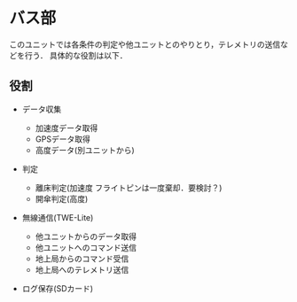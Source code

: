 # バス部

このユニットでは各条件の判定や他ユニットとのやりとり，テレメトリの送信などを行う．
具体的な役割は以下．

## 役割

- データ収集
	- 加速度データ取得
	- GPSデータ取得
	- 高度データ(別ユニットから)

- 判定
	- 離床判定(加速度 フライトピンは一度棄却．要検討？)
	- 開傘判定(高度)

- 無線通信(TWE-Lite)
	- 他ユニットからのデータ取得
	- 他ユニットへのコマンド送信
	- 地上局からのコマンド受信
	- 地上局へのテレメトリ送信

- ログ保存(SDカード)
